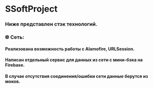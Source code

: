 # SSoftProject

### Ниже представлен стэк технологий.
### 🌐 Сеть:
#### Реализована возможность работы с Alamofire, URLSession.
#### Написан отдельный сервис для данных из сети с мини-бэка на Firebase.
#### В случае отсутствия соединения/ошибки сети данные берутся из моков.
